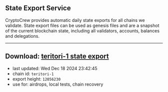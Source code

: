 ## State Export Service
CryptoCrew provides automatic daily state exports for all chains we validate. State export files can be used as genesis files and are a snapshot of the current blockchain state, including all validators, accounts, balances and delegations.

---
**Download: [teritori-1 state export](https://dl-eu2.ccvalidators.com/SERVICE/teritori/teritori-1_export_12056230.json)**
---

- last updated: Wed Dec 18 2024 23:42:45
- chain id: `teritori-1`
- export height: `12056230`
- use for: airdrops, local tests, chain recovery
